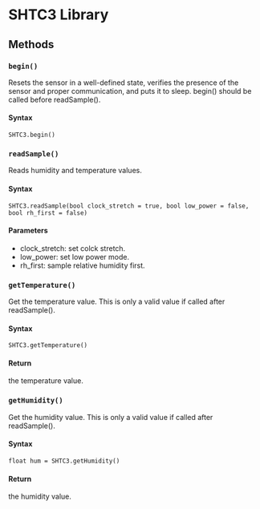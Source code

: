 # SHTC3 Library

## Methods

### `begin()`

Resets the sensor in a well-defined state, verifies the presence of the
sensor and proper communication, and puts it to sleep. begin() should be called before
readSample().

#### Syntax

``` arduino
SHTC3.begin()
```

### `readSample()`

Reads humidity and temperature values.

#### Syntax

``` arduino
SHTC3.readSample(bool clock_stretch = true, bool low_power = false, bool rh_first = false)
```

#### Parameters

- clock_stretch: set colck stretch.
- low_power: set low power mode.
- rh_first: sample relative humidity first.

### `getTemperature()`

Get the temperature value. This is only a valid value if called after readSample().

#### Syntax

``` arduino
SHTC3.getTemperature()
```

#### Return
the temperature value.

### `getHumidity()`

Get the humidity value. This is only a valid value if called after readSample().

#### Syntax

``` arduino
float hum = SHTC3.getHumidity()
```

#### Return
the humidity value.

